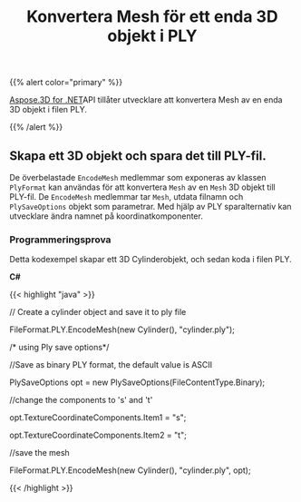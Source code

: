 ﻿---
title: Konvertera Mesh för ett enda 3D objekt i PLY
type: docs
weight: 20
url: /sv/net/convert-mesh-of-a-single-3d-object-in-ply-file/
description: Den överbelastade EncodeMesh medlemmar som exponeras av PlyFormat klassen kan användas för att konvertera mesh av en 3D objekt. till PLY. EncodeMesh medlemmar tar Mesh, utdatafilnamn och PlySaveOptions objekt som parametrar. Med hjälp av PLY sparalternativ kan utvecklare ändra namnet på koordinatkomponenter.
---
{{% alert color="primary" %}}

[Aspose.3D for .NET](https://products.aspose.com/3d/net/)API tillåter utvecklare att konvertera Mesh av en enda 3D objekt i filen PLY.

{{% /alert %}}
## **Skapa ett 3D objekt och spara det till PLY-fil.**
De överbelastade `EncodeMesh` medlemmar som exponeras av klassen `PlyFormat` kan användas för att konvertera `Mesh` av en `Mesh` 3D objekt till PLY-fil. De `EncodeMesh` medlemmar tar `Mesh`, utdata filnamn och `PlySaveOptions` objekt som parametrar. Med hjälp av PLY sparalternativ kan utvecklare ändra namnet på koordinatkomponenter.
### **Programmeringsprova**
Detta kodexempel skapar ett 3D Cylinderobjekt, och sedan koda i filen PLY.

**C#**

{{< highlight "java" >}}

 // Create a cylinder object and save it to ply file

FileFormat.PLY.EncodeMesh(new Cylinder(), "cylinder.ply");

/* using Ply save options*/

//Save as binary PLY format, the default value is ASCII

PlySaveOptions opt = new PlySaveOptions(FileContentType.Binary);

//change the components to 's' and 't'

opt.TextureCoordinateComponents.Item1 = "s";

opt.TextureCoordinateComponents.Item2 = "t";

//save the mesh

FileFormat.PLY.EncodeMesh(new Cylinder(), "cylinder.ply", opt);

{{< /highlight >}}
